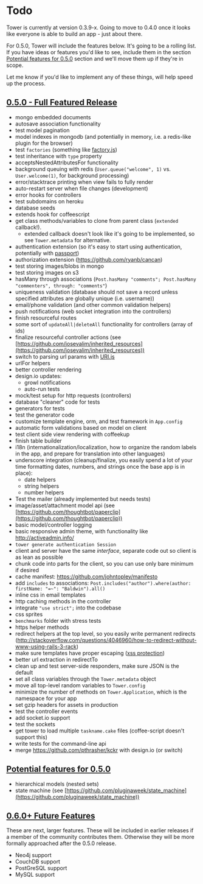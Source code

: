 # Todo

Tower is currently at version 0.3.9-x.  Going to move to 0.4.0 once it looks like everyone is able to build an app - just about there.

For 0.5.0, Tower will include the features below.  It's going to be a rolling list.  If you have ideas or features you'd like to see, include them in the section [Potential features for 0.5.0](#potential-features-0.5.0) section and we'll move them up if they're in scope.

Let me know if you'd like to implement any of these things, will help speed up the process.

<h2><a name="features-0.5.0" href="features-0.5.0">0.5.0 - Full Featured Release</a></h2>

- mongo embedded documents
- autosave association functionality
- test model pagination
- model indexes in mongodb (and potentially in memory, i.e. a redis-like plugin for the browser)
- test `factories` (something like [factory.js](https://github.com/viatropos/factory.js))
- test inheritance with `type` property
- acceptsNestedAttributesFor functionality
- background queuing with redis (`User.queue("welcome", 1)` vs. `User.welcome(1)`, for background processing)
- error/stacktrace printing when view fails to fully render
- auto-restart server when file changes (development)
- error hooks for controllers
- test subdomains on heroku
- database seeds
- extends hook for coffeescript
- get class methods/variables to clone from parent class (`extended` callback!).
  - extended callback doesn't look like it's going to be implemented, so see `Tower.metadata` for alternative.
- authentication extension (so it's easy to start using authentication, potentially with [passport](https://github.com/jaredhanson/passport))
- authorization extension (https://github.com/ryanb/cancan)
- test storing images/blobs in mongo
- test storing images on s3
- hasMany through associations (`Post.hasMany "comments"; Post.hasMany "commenters", through: "comments"`)
- uniqueness validation (database should not save a record unless specified attributes are globally unique (i.e. username))
- email/phone validation (and other common validation helpers)
- push notifications (web socket integration into the controllers)
- finish resourceful routes
- some sort of `updateAll|deleteAll` functionality for controllers (array of ids)
- finalize resourceful controller actions (see [https://github.com/josevalim/inherited_resources](https://github.com/josevalim/inherited_resources))
- switch to parsing url params with [URI.js](https://github.com/medialize/URI.js)
- urlFor helpers
- better controller rendering
- design.io updates:
  - growl notifications
  - auto-run tests
- mock/test setup for http requests (controllers)
- database "cleaner" code for tests
- generators for tests
- test the generator code
- customize template engine, orm, and test framework in `App.config`
- automatic form validations based on model on client
- test client side view rendering with coffeekup
- finish table builder
- i18n (internationalization/localization, how to organize the random labels in the app, and prepare for translation into other languages)
- underscore integration (cleanup/finalize, you easily spend a lot of your time formatting dates, numbers, and strings once the base app is in place):
  - date helpers
  - string helpers
  - number helpers
- Test the mailer (already implemented but needs tests)
- image/asset/attachment model api (see [https://github.com/thoughtbot/paperclip](https://github.com/thoughtbot/paperclip))
- basic model/controller logging
- basic responsive admin theme, with functionality like http://activeadmin.info/
- `tower generate authentication Session`
- client and server have the same _interface_, separate code out so client is as lean as possible
- chunk code into parts for the client, so you can use only bare minimum if desired
- cache manifest: https://github.com/johntopley/manifesto
- add `includes` to associations: `Post.includes("author").where(author: firstName: "=~": "Baldwin").all()`
- inline css in email templates
- http caching methods in the controller
- integrate `"use strict";` into the codebase
- css sprites
- `benchmarks` folder with stress tests
- https helper methods
- redirect helpers at the top level, so you easily write permanent redirects (http://stackoverflow.com/questions/4046960/how-to-redirect-without-www-using-rails-3-rack)
- make sure templates have proper escaping ([xss protection](http://asciicasts.com/episodes/204-xss-protection-in-rails-3))
- better url extraction in redirectTo
- clean up and test server-side responders, make sure JSON is the default
- set all class variables through the `Tower.metadata` object
- move all top-level random variables to `Tower.config`
- minimize the number of methods on `Tower.Application`, which is the namespace for your app
- set gzip headers for assets in production
- test the controller events
- add socket.io support
- test the sockets
- get tower to load multiple `taskname.cake` files (coffee-script doesn't support this)
- write tests for the command-line api
- merge https://github.com/pthrasher/kckr with design.io (or switch)

<h2><a name="potential-features-0.5.0" href="potential-features-0.5.0">Potential features for 0.5.0</a></h2>

- hierarchical models (nested sets)
- state machine (see [https://github.com/pluginaweek/state_machine](https://github.com/pluginaweek/state_machine))

<h2><a name="features-0.6.0+" href="features-0.6.0+">0.6.0+ Future Features</a></h2>

These are next, larger features.  These will be included in earlier releases if a member of the community contributes them.  Otherwise they will be more formally approached after the 0.5.0 release.

- Neo4j support
- CouchDB support
- PostGreSQL support
- MySQL support